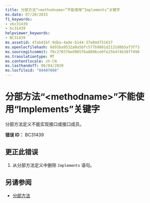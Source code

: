 ```yaml
---
title: 分部方法“<methodname>”不能使用“Implements”关键字
ms.date: 07/20/2015
f1_keywords:
- vbc31439
- bc31439
helpviewer_keywords:
- BC31439
ms.assetid: 47ab41bf-9dba-4a9e-b144-37e84d751637
ms.openlocfilehash: 6d91ba9532a0a5bfc577b9881d2131d8b5af3ff3
ms.sourcegitcommit: f8c270376ed905f6a8896ce0fe25b4f4b38ff498
ms.translationtype: MT
ms.contentlocale: zh-CN
ms.lasthandoff: 06/04/2020
ms.locfileid: "84407608"
---
```

# <a name="partial-method-methodname-cannot-use-the-implements-keyword"></a>分部方法“\<methodname>”不能使用“Implements”关键字
分部方法定义不能实现接口或接口成员。  
  
 **错误 ID：** BC31439  
  
## <a name="to-correct-this-error"></a>更正此错误  
  
1. 从分部方法定义中删除 `Implements` 语句。  
  
## <a name="see-also"></a>另请参阅

- [分部方法](../programming-guide/language-features/procedures/partial-methods.md)
